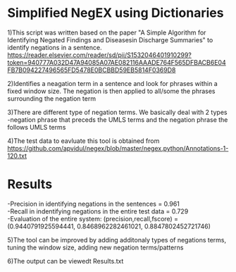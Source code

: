 # Simplified NegEX using Dictionaries

1)This script was written based on the paper "A Simple Algorithm for Identifying Negated Findings and Diseasesin Discharge Summaries" to identify negations in a sentence.<br>
https://reader.elsevier.com/reader/sd/pii/S1532046401910299?token=940777A032D47A94085A07AE082116AAADE764F565DFBACB6E04FB7B094227496565FD5478E0BCBBD59EB5814F0369D8

2)Identifies a neagation term in a sentence and look for phrases within a fixed window size. The negation is then applied to all/some the phrases surrounding the negation term <br>

3)There are different type of negation terms. We basically deal with 2 types
-negation phrase that preceds the UMLS terms and the negation phrase the follows UMLS terms<br>

4)The test data to eavluate this tool is obtained from https://github.com/apvidul/negex/blob/master/negex.python/Annotations-1-120.txt <br>

# Results<br>
-Precision in identifying negations in the sentences = 0.961<br>
-Recall in indentifying negations in the entire test data = 0.729<br>
-Evaluation of the entire system:  (precision,recall,fscore) =(0.9440791925594441, 0.8468962282461021, 0.8847802452721746) <br>

5)The tool can be improved by adding additonaly types of negations terms, tuning the window size, adding new negation terms/patterns<br>

6)The output can be viewedt Results.txt

